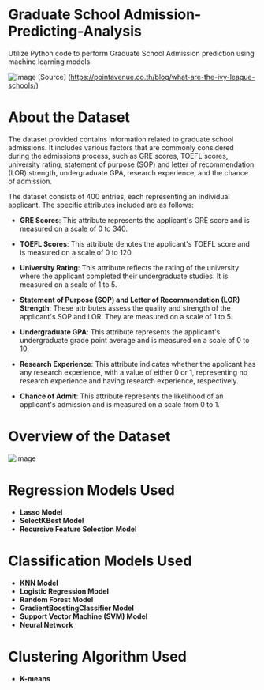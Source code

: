# Graduate School Admission-Predicting-Analysis
Utilize Python code to perform Graduate School Admission prediction using machine learning models.

![image](https://github.com/lightbluening/Admission-Predicting-Analysis/assets/93415125/b15c1899-3b89-46c0-a1cf-5e404ee3d82c)
                        [Source] (https://pointavenue.co.th/blog/what-are-the-ivy-league-schools/)

# About the Dataset
The dataset provided contains information related to graduate school admissions. It includes various factors that are commonly considered during the admissions process, such as GRE scores, TOEFL scores, university rating, statement of purpose (SOP) and letter of recommendation (LOR) strength, undergraduate GPA, research experience, and the chance of admission.

The dataset consists of 400 entries, each representing an individual applicant. The specific attributes included are as follows:

- **GRE Scores**: This attribute represents the applicant's GRE score and is measured on a scale of 0 to 340.

- **TOEFL Scores**: This attribute denotes the applicant's TOEFL score and is measured on a scale of 0 to 120.

- **University Rating**: This attribute reflects the rating of the university where the applicant completed their undergraduate studies. It is measured on a scale of 1 to 5.

- **Statement of Purpose (SOP) and Letter of Recommendation (LOR) Strength**: These attributes assess the quality and strength of the applicant's SOP and LOR. They are measured on a scale of 1 to 5.

- **Undergraduate GPA**: This attribute represents the applicant's undergraduate grade point average and is measured on a scale of 0 to 10.


- **Research Experience**: This attribute indicates whether the applicant has any research experience, with a value of either 0 or 1, representing no research experience and having research experience, respectively.

- **Chance of Admit**: This attribute represents the likelihood of an applicant's admission and is measured on a scale from 0 to 1.

# Overview of the Dataset
![image](https://github.com/lightbluening/Admission-Predicting-Analysis/assets/93415125/75982f2d-b782-4c1c-8aed-842aa1f6238d)

# Regression Models Used
- **Lasso Model**
- **SelectKBest Model**
- **Recursive Feature Selection Model**

# Classification Models Used
- **KNN Model**
- **Logistic Regression Model**
- **Random Forest Model**
- **GradientBoostingClassifier Model**
- **Support Vector Machine (SVM) Model**
- **Neural Network**

# Clustering Algorithm Used
- **K-means**

